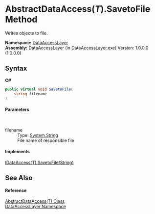 # AbstractDataAccess(*T*).SavetoFile Method 
 

Writes objects to file.

**Namespace:**&nbsp;<a href="a7c61f8d-f057-3930-35a0-27e5c277cc0e">DataAccessLayer</a><br />**Assembly:**&nbsp;DataAccessLayer (in DataAccessLayer.exe) Version: 1.0.0.0 (1.0.0.0)

## Syntax

**C#**<br />
``` C#
public virtual void SavetoFile(
	string filename
)
```


#### Parameters
&nbsp;<dl><dt>filename</dt><dd>Type: <a href="http://msdn2.microsoft.com/en-us/library/s1wwdcbf" target="_blank">System.String</a><br />File name of responsible file</dd></dl>

#### Implements
<a href="2a0bce3a-a268-a800-db88-b025bb209f06">IDataAccess(T).SavetoFile(String)</a><br />

## See Also


#### Reference
<a href="eb13662c-6f71-36fa-c6a6-ddc9261c8e5f">AbstractDataAccess(T) Class</a><br /><a href="a7c61f8d-f057-3930-35a0-27e5c277cc0e">DataAccessLayer Namespace</a><br />